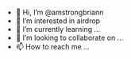 - 👋 Hi, I’m @amstrongbriann
- 👀 I’m interested in airdrop
- 🌱 I’m currently learning ...
- 💞️ I’m looking to collaborate on ...
- 📫 How to reach me ...

<!---
amstrongbriann/amstrongbriann is a ✨ special ✨ repository because its `README.md` (this file) appears on your GitHub profile.
You can click the Preview link to take a look at your changes.
--->
